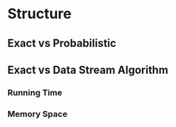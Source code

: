 # Structure

## Exact vs Probabilistic

## Exact vs Data Stream Algorithm

### Running Time

### Memory Space